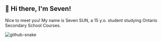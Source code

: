 ## 👋 Hi there, I'm Seven!

Nice to meet you! My name is Seven SUN, a 15 y.o. student studying Ontario Secondary School Courses.

<picture>
  <source media="(prefers-color-scheme: dark)" srcset="snake-dark.svg" />
  <source media="(prefers-color-scheme: light)" srcset="snake.svg" />
  <img alt="github-snake" src="snake.svg" />
</picture>